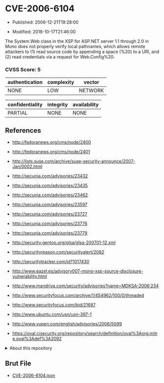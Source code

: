 # CVE-2006-6104

- Published: 2006-12-21T19:28:00

- Modified: 2018-10-17T21:46:00

The System.Web class in the XSP for ASP.NET server 1.1 through 2.0 in Mono does not properly verify local pathnames, which allows remote attackers to (1) read source code by appending a space (%20) to a URI, and (2) read credentials via a request for Web.Config%20.

### CVSS Score: **5**

| authentication | complexity | vector |
| --- | --- | --- |
| NONE | LOW | NETWORK |

| confidentiality | integrity | availability |
| --- | --- | --- |
| PARTIAL | NONE | NONE |

## References

* http://fedoranews.org/cms/node/2400

* http://fedoranews.org/cms/node/2401

* http://lists.suse.com/archive/suse-security-announce/2007-Jan/0002.html

* http://secunia.com/advisories/23432

* http://secunia.com/advisories/23435

* http://secunia.com/advisories/23462

* http://secunia.com/advisories/23597

* http://secunia.com/advisories/23727

* http://secunia.com/advisories/23776

* http://secunia.com/advisories/23779

* http://security.gentoo.org/glsa/glsa-200701-12.xml

* http://securityreason.com/securityalert/2082

* http://securitytracker.com/id?1017430

* http://www.eazel.es/advisory007-mono-xsp-source-disclosure-vulnerability.html

* http://www.mandriva.com/security/advisories?name=MDKSA-2006:234

* http://www.securityfocus.com/archive/1/454962/100/0/threaded

* http://www.securityfocus.com/bid/21687

* http://www.ubuntu.com/usn/usn-397-1

* http://www.vupen.com/english/advisories/2006/5099

* https://oval.cisecurity.org/repository/search/definition/oval%3Aorg.mitre.oval%3Adef%3A2092

<details>
<summary>About this repository</summary> 

  This repository is part of the project [Live Hack CVE](https://github.com/Live-Hack-CVE). Main website can be found [www.live-hack.org](https://www.live-hack.org) 
  
  Made by [Sn0wAlice](https://github.com/Sn0wAlice) for the people that care about security and need to have a feed of the latest CVEs. Hope you enjoy it, don't forget to star the repo and follow me on [Twitter](https://twitter.com/Sn0wAlice) and [Github](https://github.com/Sn0wAlice). And that is my [personnal website](https://www.alice-snow.me/)

  - [Home Page](https://github.com/Live-Hack-CVE)
  - [Framework](https://github.com/Live-Hack-CVE/cve-framework)
  - [CVE database](https://github.com/Live-Hack-CVE/full_database)
  - [Changelog](https://github.com/Live-Hack-CVE/Changelog)
</details>

## Brut File

* [CVE-2006-6104.json](https://raw.githubusercontent.com/Live-Hack-CVE/full_database/main/cves/2006/CVE-2006-6104.json)

